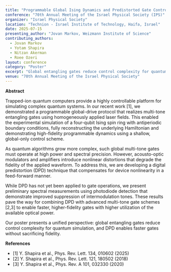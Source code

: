 ```yaml
---
title: "Programmable Global Ising Dynamics and Predistorted Gate Control in Trapped Ions (Poster)"
conference: "70th Annual Meeting of the Israel Physical Society (IPS)"
organizer: "Israel Physical Society"
location: "Technion - Israel Institute of Technology, Haifa, Israel"
date: 2025-07-15
presenting_author: "Jovan Markov, Weizmann Institute of Science"
contributing_authors:
  - Jovan Markov
  - Yotam Shapira
  - Nitzan Akerman
  - Roee Ozeri
layout: conference
category: "Poster"
excerpt: "Global entangling gates reduce control complexity for quantum simulation, and digital predistortion enables faster gates without sacrificing fidelity."
venue: "70th Annual Meeting of the Israel Physical Society"
---
```


**Abstract**

Trapped-ion quantum computers provide a highly controllable platform for simulating complex quantum systems. In our recent work [1], we demonstrated a programmable global-drive protocol that realizes multi-tone entangling gates using homogeneously applied laser fields. This enabled the experimental simulation of a four-qubit Ising spin ring with antiperiodic boundary conditions, fully reconstructing the underlying Hamiltonian and demonstrating high-fidelity programmable dynamics using a shallow, global-only control scheme.

As quantum algorithms grow more complex, such global multi-tone gates must operate at high power and spectral precision. However, acousto-optic modulators and amplifiers introduce nonlinear distortions that degrade the fidelity of the applied waveform. To address this, we are developing a digital predistortion (DPD) technique that compensates for device nonlinearity in a feed-forward manner.

While DPD has not yet been applied to gate operations, we present preliminary spectral measurements using photodiode detection that demonstrate improved suppression of intermodulation tones. These results pave the way for combining DPD with advanced multi-tone gate schemes [2,3] to enable faster, higher-fidelity gates with higher utilization of the available optical power.

Our poster presents a unified perspective: global entangling gates reduce control complexity for quantum simulation, and DPD enables faster gates without sacrificing fidelity.

**References**
- [1] Y. Shapira et al., Phys. Rev. Lett. 134, 010602 (2025)
- [2] Y. Shapira et al., Phys. Rev. Lett. 121, 180502 (2018)
- [3] Y. Shapira et al., Phys. Rev. A 101, 032330 (2020)
